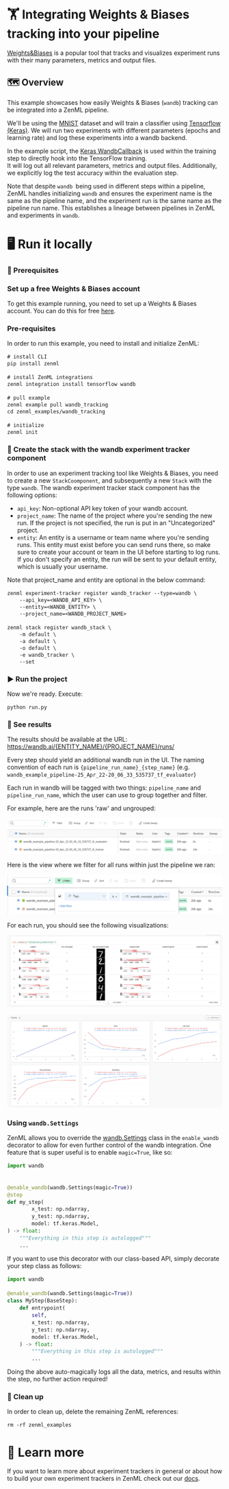 # 🏋️ Integrating Weights & Biases tracking into your pipeline

[Weights&Biases](https://wandb.ai/site/experiment-tracking) is a popular
tool that tracks and visualizes experiment runs with their many parameters,
metrics and output files.

## 🗺 Overview
This example showcases how easily Weights & Biases (`wandb`) tracking can be integrated into a ZenML pipeline.

We'll be using the [MNIST](http://yann.lecun.com/exdb/mnist/) dataset and
will train a classifier using [Tensorflow (Keras)](https://www.tensorflow.org/).
We will run two experiments with different parameters (epochs and learning rate)
and log these experiments into a wandb backend. 

In the example script, the [Keras WandbCallback](https://docs.wandb.ai/ref/python/integrations/keras/wandbcallback) is
used within the training step to directly hook into the TensorFlow training.  
It will log out all relevant parameters, metrics and output files. Additionally,
we explicitly log the test accuracy within the evaluation step.

Note that despite `wandb `being used in different steps within a pipeline, ZenML handles initializing `wandb` 
and ensures the experiment name is the same as the pipeline name, and the experiment run is the same name 
as the pipeline run name. This establishes a lineage between pipelines in ZenML and experiments in `wandb`.

# 🖥 Run it locally

### 📄 Prerequisites 

### Set up a free Weights & Biases account
To get this example running, you need to set up a Weights & Biases account. You can do this for free [here](https://wandb.ai/login?signup=true).

### Pre-requisites
In order to run this example, you need to install and initialize ZenML:

```shell
# install CLI
pip install zenml

# install ZenML integrations
zenml integration install tensorflow wandb

# pull example
zenml example pull wandb_tracking
cd zenml_examples/wandb_tracking

# initialize
zenml init
```

### 🥞 Create the stack with the wandb experiment tracker component

In order to use an experiment tracking tool like Weights & Biases, you need to create a new `StackCoomponent`,  and 
subsequently a new `Stack` with the type `wandb`. The wandb experiment tracker stack component has the following options:

- `api_key`: Non-optional API key token of your wandb account.
- `project_name`: The name of the project where you're sending the new run. If the project is not specified, the run is put in an "Uncategorized" project.
- `entity`: An entity is a username or team name where you're sending runs. This entity must exist before you can send runs there, so make sure to create your account or team in the UI before starting to log runs. If you don't specify an entity, the run will be sent to your default entity, which is usually your username. 

Note that project_name and entity are optional in the below command:

```shell
zenml experiment-tracker register wandb_tracker --type=wandb \
    --api_key=<WANDB_API_KEY> \
    --entity=<WANDB_ENTITY> \
    --project_name=<WANDB_PROJECT_NAME>

zenml stack register wandb_stack \
    -m default \
    -a default \
    -o default \
    -e wandb_tracker \
    --set
```

### ▶ Run the project
Now we're ready. Execute:

```shell
python run.py
```

### 🔮 See results
The results should be available at the URL: https://wandb.ai/{ENTITY_NAME}/{PROJECT_NAME}/runs/

Every step should yield an additional wandb run in the UI. The naming convention of each run is `{pipeline_run_name}_{step_name}` (e.g. `wandb_example_pipeline-25_Apr_22-20_06_33_535737_tf_evaluator`)

Each run in wandb will be tagged with two things: `pipeline_name` and `pipeline_run_name`, which the user can use to group together and filter. 

For example, here are the runs 'raw' and ungrouped:

![Chart Results](assets/wandb_runs_ungrouped.png)

Here is the view where we filter for all runs within just the pipeline we ran:

![Chart Results](assets/wandb_grouped.png)

For each run, you should see the following visualizations:

![Table Results](assets/wandb_table_results.png)

![Chart Results](assets/wandb_charts_results.png)

### Using `wandb.Settings`

ZenML allows you to override the [wandb.Settings](https://github.com/wandb/client/blob/master/wandb/sdk/wandb_settings.py#L353) 
class in the `enable_wandb` decorator to allow for even further control of the wandb integration. One feature that is super useful 
is to enable `magic=True`, like so:

```python
import wandb


@enable_wandb(wandb.Settings(magic=True))
@step
def my_step(
        x_test: np.ndarray,
        y_test: np.ndarray,
        model: tf.keras.Model,
) -> float:
    """Everything in this step is autologged"""
    ...
```

If you want to use this decorator with our class-based API, simply decorate your step class as follows:
```python
import wandb

@enable_wandb(wandb.Settings(magic=True))
class MyStep(BaseStep):
    def entrypoint(
        self,
        x_test: np.ndarray,
        y_test: np.ndarray,
        model: tf.keras.Model,
    ) -> float:
        """Everything in this step is autologged"""
        ...
```

Doing the above auto-magically logs all the data, metrics, and results within the step, no further action required!

### 🧽 Clean up
In order to clean up, delete the remaining ZenML references:

```shell
rm -rf zenml_examples
```

# 📜 Learn more

If you want to learn more about experiment trackers in general or about how to build your own experiment trackers in ZenML
check out our [docs](https://docs.zenml.io/extending-zenml/experiment-tracker).
